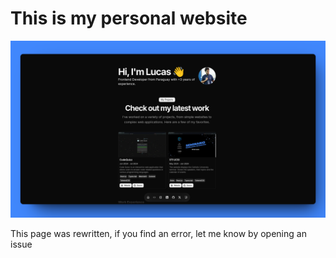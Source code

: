 # This is my personal website

<img src="/public/og.png">

This page was rewritten, if you find an error, let me know by opening an issue